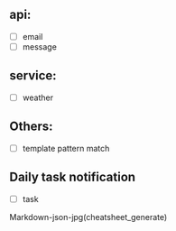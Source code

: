 <!--
 * @Author: Hector Jing
 * @Date: 2022-07-09 00:13:59
 * @LastEditTime: 2022-07-09 03:06:58
 * @Description:
-->
## api:
- [ ] email
- [ ] message

## service:
- [ ] weather



## Others:

- [ ]  template pattern match


## Daily task notification
- [ ] task


Markdown-json-jpg(cheatsheet_generate)